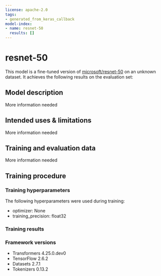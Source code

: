 ```yaml
---
license: apache-2.0
tags:
- generated_from_keras_callback
model-index:
- name: resnet-50
  results: []
---
```


<!-- This model card has been generated automatically according to the information Keras had access to. You should
probably proofread and complete it, then remove this comment. -->

# resnet-50

This model is a fine-tuned version of [microsoft/resnet-50](https://huggingface.co/microsoft/resnet-50) on an unknown dataset.
It achieves the following results on the evaluation set:


## Model description

More information needed

## Intended uses & limitations

More information needed

## Training and evaluation data

More information needed

## Training procedure

### Training hyperparameters

The following hyperparameters were used during training:
- optimizer: None
- training_precision: float32

### Training results



### Framework versions

- Transformers 4.25.0.dev0
- TensorFlow 2.6.2
- Datasets 2.7.1
- Tokenizers 0.13.2
